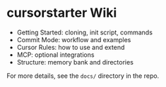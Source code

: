# cursorstarter Wiki

- Getting Started: cloning, init script, commands
- Commit Mode: workflow and examples
- Cursor Rules: how to use and extend
- MCP: optional integrations
- Structure: memory bank and directories

For more details, see the `docs/` directory in the repo.